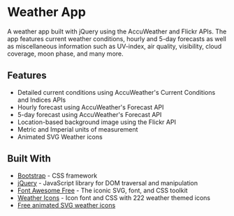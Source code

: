 # Weather App

A weather app built with jQuery using the AccuWeather and Flickr APIs. The app features current weather conditions, hourly and 5-day forecasts as well as miscellaneous information such as UV-index, air quality, visibility, cloud coverage, moon phase, and many more.

## Features

- Detailed current conditions using AccuWeather's Current Conditions and Indices APIs
- Hourly forecast using AccuWeather's Forecast API
- 5-day forecast using AccuWeather's Forecast API
- Location-based background image using the Flickr API
- Metric and Imperial units of measurement
- Animated SVG Weather icons

## Built With

- [Bootstrap](https://github.com/twbs/bootstrap) - CSS framework
- [jQuery](https://github.com/jquery/jquery) - JavaScript library for DOM traversal and manipulation
- [Font Awesome Free](https://github.com/FortAwesome/Font-Awesome) - The iconic SVG, font, and CSS toolkit
- [Weather Icons](https://github.com/erikflowers/weather-icons) - Icon font and CSS with 222 weather themed icons
- [Free animated SVG weather icons](https://www.amcharts.com/free-animated-svg-weather-icons/)
